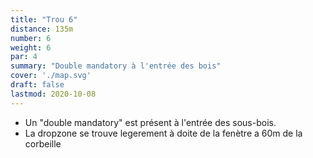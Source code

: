 ```yaml
---
title: "Trou 6"
distance: 135m
number: 6
weight: 6
par: 4
summary: "Double mandatory à l'entrée des bois"
cover: './map.svg'
draft: false
lastmod: 2020-10-08
---
```


 - Un "double mandatory" est présent à l'entrée des sous-bois.
 - La dropzone se trouve legerement à doite de la fenètre a 60m de la corbeille